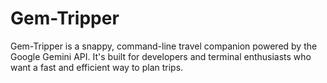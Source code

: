 # Gem-Tripper
Gem-Tripper is a snappy, command-line travel companion powered by the Google Gemini API. It's built for developers and terminal enthusiasts who want a fast and efficient way to plan trips.
